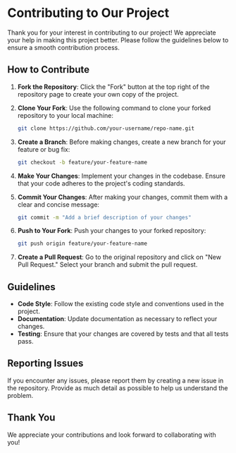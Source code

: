 # Contributing to Our Project

Thank you for your interest in contributing to our project! We appreciate your help in making this project better. Please follow the guidelines below to ensure a smooth contribution process.

## How to Contribute

1. **Fork the Repository**: Click the "Fork" button at the top right of the repository page to create your own copy of the project.

2. **Clone Your Fork**: Use the following command to clone your forked repository to your local machine:

   ```bash
   git clone https://github.com/your-username/repo-name.git
   ```

3. **Create a Branch**: Before making changes, create a new branch for your feature or bug fix:

   ```bash
   git checkout -b feature/your-feature-name
   ```

4. **Make Your Changes**: Implement your changes in the codebase. Ensure that your code adheres to the project's coding standards.

5. **Commit Your Changes**: After making your changes, commit them with a clear and concise message:

   ```bash
   git commit -m "Add a brief description of your changes"
   ```

6. **Push to Your Fork**: Push your changes to your forked repository:

   ```bash
   git push origin feature/your-feature-name
   ```

7. **Create a Pull Request**: Go to the original repository and click on "New Pull Request." Select your branch and submit the pull request.

## Guidelines

- **Code Style**: Follow the existing code style and conventions used in the project.
- **Documentation**: Update documentation as necessary to reflect your changes.
- **Testing**: Ensure that your changes are covered by tests and that all tests pass.

## Reporting Issues

If you encounter any issues, please report them by creating a new issue in the repository. Provide as much detail as possible to help us understand the problem.

## Thank You

We appreciate your contributions and look forward to collaborating with you!

